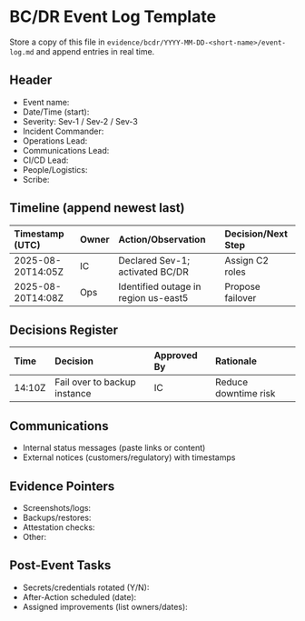 # BC/DR Event Log Template

Store a copy of this file in `evidence/bcdr/YYYY-MM-DD-<short-name>/event-log.md` and append entries in real time.

## Header
- Event name: 
- Date/Time (start): 
- Severity: Sev-1 / Sev-2 / Sev-3
- Incident Commander: 
- Operations Lead: 
- Communications Lead: 
- CI/CD Lead: 
- People/Logistics: 
- Scribe: 

## Timeline (append newest last)
| Timestamp (UTC) | Owner | Action/Observation | Decision/Next Step |
| :--- | :--- | :--- | :--- |
| 2025-08-20T14:05Z | IC | Declared Sev-1; activated BC/DR | Assign C2 roles |
| 2025-08-20T14:08Z | Ops | Identified outage in region us-east5 | Propose failover |

## Decisions Register
| Time | Decision | Approved By | Rationale |
| :--- | :--- | :--- | :--- |
| 14:10Z | Fail over to backup instance | IC | Reduce downtime risk |

## Communications
- Internal status messages (paste links or content)
- External notices (customers/regulatory) with timestamps

## Evidence Pointers
- Screenshots/logs: 
- Backups/restores: 
- Attestation checks: 
- Other: 

## Post-Event Tasks
- Secrets/credentials rotated (Y/N): 
- After-Action scheduled (date): 
- Assigned improvements (list owners/dates): 
